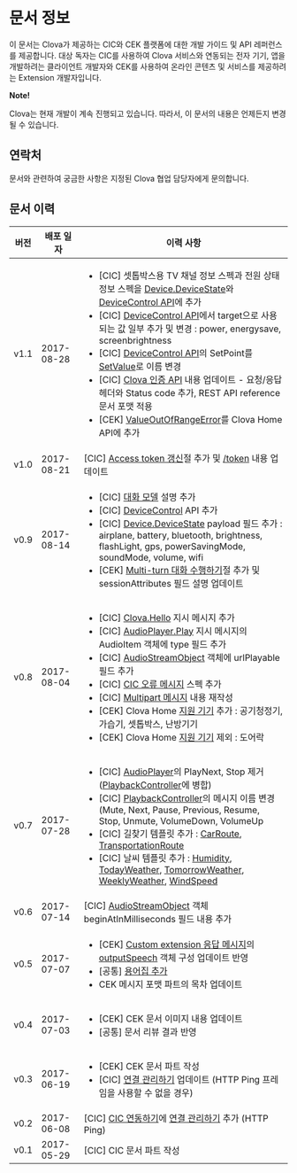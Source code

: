 # 문서 정보
이 문서는 Clova가 제공하는 CIC와 CEK 플랫폼에 대한 개발 가이드 및 API 레퍼런스를 제공합니다. 대상 독자는 CIC를 사용하여 Clova 서비스와 연동되는 전자 기기, 앱을 개발하려는 클라이언트 개발자와 CEK를 사용하여 온라인 콘텐츠 및 서비스를 제공하려는 Extension 개발자입니다.

<div class="note">
  <p><strong>Note!</strong></p>
  <p>Clova는 현재 개발이 계속 진행되고 있습니다. 따라서, 이 문서의 내용은 언제든지 변경될 수 있습니다.</p>
</div>

## 연락처
문서와 관련하여 궁금한 사항은 지정된 Clova 협업 담당자에게 문의합니다.

## 문서 이력
| 버전 | 배포 일자         | 이력 사항                   |
|-----|----------------|---------------------------|
| v1.1  | 2017-08-28   | <ul><li>[CIC] 셋톱박스용 TV 채널 정보 스펙과 전원 상태 정보 스펙을 <a href="/CIC/References/Context_Objects.html#DeviceState">Device.DeviceState</a>와 <a href="/CIC/References/APIs/DeviceControl.html">DeviceControl API</a>에 추가</li><li>[CIC] <a href="/CIC/References/APIs/DeviceControl.html">DeviceControl API</a>에서 target으로 사용되는 값 일부 추가 및 변경 : power, energysave, screenbrightness</li><li>[CIC] <a href="/CIC/References/APIs/DeviceControl.html">DeviceControl API</a>의 SetPoint를 <a href="/CIC/References/APIs/DeviceControl.html#SetValue">SetValue</a>로 이름 변경</li><li>[CIC] <a href="/CIC/References/Clova_Auth_API.html">Clova 인증 API</a> 내용 업데이트 - 요청/응답 헤더와 Status code 추가, REST API reference 문서 포맷 적용</li><li>[CEK] <a href="/CEK/References/Clova_Home_API.html#ValueOutOfRangeError">ValueOutOfRangeError</a>를 Clova Home API에 추가</li></ul> |
| v1.0  | 2017-08-21   | [CIC] <a href="/CIC/Guides/Interact_with_CIC.html#ManageConnection">Access token 갱신</a>절 추가 및 <a href="CIC/References/Clova_Auth_API.html#token">/token</a> 내용 업데이트 |
| v0.9  | 2017-08-14   | <ul><li>[CIC] <a href="/CIC/CIC_Overview.html#DialogModel">대화 모델</a> 설명 추가</li><li>[CIC] <a href="/CIC/References/APIs/DeviceControl.html">DeviceControl</a> API 추가</li><li>[CIC] <a href="/CIC/References/Context_Objects.html">Device.DeviceState</a> payload 필드 추가 : airplane, battery, bluetooth, brightness, flashLight, gps, powerSavingMode, soundMode, volume, wifi</li><li>[CEK] <a href="/CEK/Guides/Build_Custom_Extension.html#DoMultiturnDialog">Multi-turn 대화 수행하기</a>절 추가 및 sessionAttributes 필드 설명 업데이트</li></ul> |
| v0.8 | 2017-08-04 | <ul><li>[CIC] <a href="/CIC/References/APIs/Clova.html#Hello">Clova.Hello</a> 지시 메시지 추가</li><li>[CIC] <a href="/CIC/References/APIs/AudioPlayer.html#Play">AudioPlayer.Play</a> 지시 메시지의 AudioItem 객체에 type 필드 추가</li><li>[CIC] <a href="/CIC/References/APIs/AudioPlayer.html#AudioStreamObject">AudioStreamObject</a> 객체에 urlPlayable 필드 추가</li><li>[CIC] <a href="/CIC/References/CIC_Message_Format.html#Error">CIC 오류 메시지</a> 스펙 추가</li><li>[CIC] <a href="/CIC/References/HTTP2_Message_Format.html#Request">Multipart 메시지</a> 내용 재작성</li><li>[CEK] Clova Home <a href="/CEK/References/Clova_Home_API.html#ApplianceObject">지원 기기</a> 추가 : 공기청정기, 가습기, 셋톱박스, 난방기기</li><li>[CEK] Clova Home <a href="/CEK/References/Clova_Home_API.html#ApplianceObject">지원 기기</a> 제외 : 도어락</li></ul>  |
| v0.7 | 2017-07-28 | <ul><li>[CIC] <a href="/CIC/References/APIs/AudioPlayer.html">AudioPlayer</a>의 PlayNext, Stop 제거 (<a href="/CIC/References/APIs/PlaybackController.html">PlaybackController</a>에 병합)</li><li>[CIC]  <a href="/CIC/References/APIs/PlaybackController.html">PlaybackController</a>의 메시지 이름 변경(Mute, Next, Pause, Previous, Resume, Stop, Unmute, VolumeDown, VolumeUp </li><li>[CIC] 길찾기 템플릿 추가 : <a href="/CIC/References/ContentTemplates/CarRoute.html">CarRoute</a>, <a href="/CIC/References/ContentTemplates/TransportationRoute.html">TransportationRoute</a></li><li>[CIC] 날씨 템플릿 추가 : <a href="/CIC/References/ContentTemplates/Humidity.html">Humidity</a>, <a href="/CIC/References/ContentTemplates/TodayWeather.html">TodayWeather</a>, <a href="/CIC/References/ContentTemplates/TomorrowWeather.html">TomorrowWeather</a>, <a href="/CIC/References/ContentTemplates/WeeklyWeather.html">WeeklyWeather</a>, <a href="/CIC/References/ContentTemplates/WindSpeed.html">WindSpeed</a></li></ul> |
| v0.6 | 2017-07-14 | [CIC] <a href="/CIC/References/APIs/AudioPlayer.html#AudioStreamObject">AudioStreamObject</a> 객체 beginAtInMilliseconds 필드 내용 추가 |
| v0.5 | 2017-07-07 | <ul><li>[CEK] <a href="/CEK/References/Custom_Extension_Message_Format.html#ResponseMessage">Custom extension 응답 메시지</a>의 <a href="/CEK/References/Custom_Extension_Message_Format.html#SpeechObject">outputSpeech</a> 객체 구성 업데이트 반영</li><li>[공통] <a href="/Terms.html">용어집 추가</a></li><li>CEK 메시지 포맷 파트의 목차 업데이트</li></ul> |
| v0.4 | 2017-07-03 | <ul><li>[CEK] CEK 문서 이미지 내용 업데이트</li><li>[공통] 문서 리뷰 결과 반영</li></ul> |
| v0.3 | 2017-06-19 | <ul><li>[CEK] CEK 문서 파트 작성</li><li>[CIC] <a href="/CIC/Guides/Interact_with_CIC.html#ManageConnection">연결 관리하기</a> 업데이트 (HTTP Ping 프레임을 사용할 수 없을 경우)</li></ul> |
| v0.2 | 2017-06-08 | [CIC] [CIC 연동하기](/CIC/Guides/Interact_with_CIC.html)에 [연결 관리하기](/CIC/Guides/Interact_with_CIC.md#ManageConnection) 추가 (HTTP Ping) |
| v0.1 | 2017-05-29 | [CIC] CIC 문서 파트 작성 |
